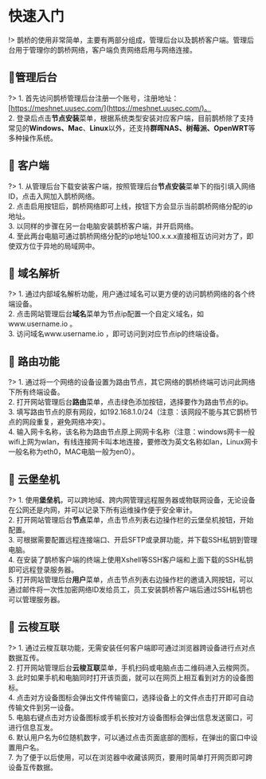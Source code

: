# 快速入门

!> 鹊桥的使用非常简单，主要有两部分组成，管理后台以及鹊桥客户端。管理后台用于管理你的鹊桥网络，客户端负责网络启用与网络连接。



##  :lemon:管理后台 <!-- {docsify-ignore} -->
?> 1.  首先访问鹊桥管理后台注册一个账号，注册地址： [https://meshnet.uusec.com/](https://meshnet.uusec.com/)。
<br/>2. 登录后点击**节点安装**菜单，根据系统类型安装对应客户端，目前鹊桥除了支持常见的**Windows、Mac**、**Linux**以外，还支持**群晖NAS、树莓派、OpenWRT**等多种操作系统。



##  :melon: 客户端 <!-- {docsify-ignore} -->

?> 1.  从管理后台下载安装客户端，按照管理后台**节点安装**菜单下的指引填入网络ID，点击入网加入鹊桥网络。
<br/>2. 点击启用按钮后，鹊桥网络即可上线，按钮下方会显示当前鹊桥网络分配的ip地址。
<br/>3. 以同样的步骤在另一台电脑安装鹊桥客户端，并开启网络。
<br/>4. 至此两台电脑可通过鹊桥网络分配的ip地址100.x.x.x直接相互访问对方了，即使双方位于异地的局域网中。



##  :grapes: 域名解析 <!-- {docsify-ignore} -->

?> 1.  通过内部域名解析功能，用户通过域名可以更方便的访问鹊桥网络的各个终端设备。
<br/>2. 点击网站管理后台**域名**菜单为节点ip配置一个自定义域名，如www.username.io 。
<br/>3. 访问域名www.username.io ，即可访问到对应节点ip的终端设备。



##  :strawberry: 路由功能 <!-- {docsify-ignore} -->

?> 1.  通过将一个网络的设备设置为路由节点，其它网络的鹊桥终端可访问此网络下所有终端设备。
<br/>2. 打开网站管理后台**路由**菜单，点击绿色添加按钮，选择要作为路由节点的ip。
<br/>3. 填写路由节点的原有网段，如192.168.1.0/24（注意：该网段不能与其它鹊桥节点的网段重复，避免网络冲突）。
<br/>4. 输入网卡名称，该名称为路由节点原上网网卡名称（注意：windows网卡一般wifi上网为wlan，有线连接网卡叫本地连接，要修改为英文名称如lan，Linux网卡一般名称为eth0，MAC电脑一般为en0）。



##  :pineapple: 云堡垒机 <!-- {docsify-ignore} -->

?> 1.  使用**堡垒机**，可以跨地域、跨内网管理远程服务器或物联网设备，无论设备在公网还是内网，并可以记录下所有运维操作便于安全审计。
<br/>2. 打开网站管理后台**节点**菜单，点击节点列表右边操作栏的云堡垒机按钮，开始配置。
<br/>3. 可根据需要配置远程连接端口、开启SFTP或录屏功能，并下载SSH私钥到管理电脑。
<br/>4. 在安装了鹊桥客户端的终端上使用Xshell等SSH客户端和上面下载的SSH私钥即可远程登录服务器。
<br/>5. 打开网站管理后台**用户**菜单，点击节点列表右边操作栏的邀请入网按钮，可以通过邮件将一次性加密网络ID发给员工，员工安装鹊桥客户端后通过SSH私钥也可以管理服务器。



##  :peach: 云梭互联 <!-- {docsify-ignore} -->

?> 1.  通过云梭互联功能，无需安装任何客户端即可通过浏览器跨设备进行点对点数据互传。
<br/>2. 打开网站管理后台**云梭互联**菜单，手机扫码或电脑点击二维码进入云梭网页。
<br/>3. 此时如果手机和电脑同时打开该页面，就可以在网页上相互看到对方的设备图标。
<br/>4. 点击对方设备图标会弹出文件传输窗口，选择设备上的文件点击打开即可自动传输文件到另一设备。
<br/>5. 电脑右键点击对方设备图标或手机长按对方设备图标会弹出信息发送窗口，可进行信息互发。
<br/>6. 默认用户名为6位随机数字，可以通过点击页面底部的图标，在弹出的窗口中设置用户名。
<br/>7. 为了便于以后使用，可以在浏览器中收藏该网页，要用时简单打开网页即可跨设备互传数据。

